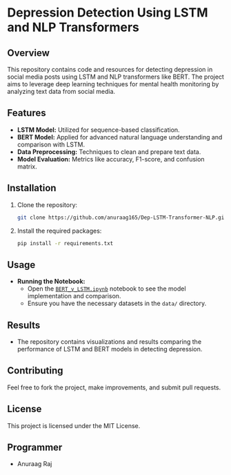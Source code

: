 # Depression Detection Using LSTM and NLP Transformers

## Overview
This repository contains code and resources for detecting depression in social media posts using LSTM and NLP transformers like BERT. The project aims to leverage deep learning techniques for mental health monitoring by analyzing text data from social media.

## Features
- **LSTM Model:** Utilized for sequence-based classification.
- **BERT Model:** Applied for advanced natural language understanding and comparison with LSTM.
- **Data Preprocessing:** Techniques to clean and prepare text data.
- **Model Evaluation:** Metrics like accuracy, F1-score, and confusion matrix.

## Installation
1. Clone the repository:
    ```bash
    git clone https://github.com/anuraag165/Dep-LSTM-Transformer-NLP.git
    ```
2. Install the required packages:
    ```bash
    pip install -r requirements.txt
    ```

## Usage
- **Running the Notebook:**
    - Open the [`BERT_v_LSTM.ipynb`](https://github.com/anuraag165/Dep-LSTM-Transformer/blob/main/ipynb/BERT_v_LSTM.ipynb) notebook to see the model implementation and comparison.
    - Ensure you have the necessary datasets in the `data/` directory.

## Results
- The repository contains visualizations and results comparing the performance of LSTM and BERT models in detecting depression.

## Contributing
Feel free to fork the project, make improvements, and submit pull requests.

## License
This project is licensed under the MIT License.

## Programmer

- Anuraag Raj
